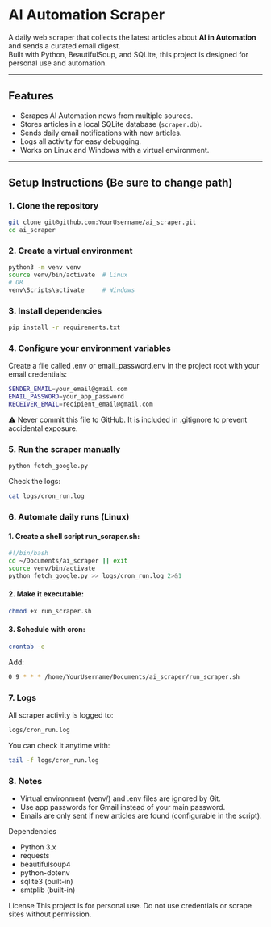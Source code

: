 # AI Automation Scraper

A daily web scraper that collects the latest articles about **AI in Automation** and sends a curated email digest.  
Built with Python, BeautifulSoup, and SQLite, this project is designed for personal use and automation.

---

## Features

- Scrapes AI Automation news from multiple sources.
- Stores articles in a local SQLite database (`scraper.db`).
- Sends daily email notifications with new articles.
- Logs all activity for easy debugging.
- Works on Linux and Windows with a virtual environment.

---

## Setup Instructions (Be sure to change path)

### 1. Clone the repository

```bash
git clone git@github.com:YourUsername/ai_scraper.git
cd ai_scraper
```
### 2. Create a virtual environment

```bash
python3 -m venv venv
source venv/bin/activate  # Linux
# OR
venv\Scripts\activate     # Windows
```

### 3. Install dependencies

```bash
pip install -r requirements.txt
```

### 4. Configure your environment variables

Create a file called .env or email_password.env in the project root with your email credentials:

```bash
SENDER_EMAIL=your_email@gmail.com
EMAIL_PASSWORD=your_app_password
RECEIVER_EMAIL=recipient_email@gmail.com
```
⚠️ Never commit this file to GitHub.
It is included in .gitignore to prevent accidental exposure.

### 5. Run the scraper manually

```bash
python fetch_google.py
```

Check the logs:
```bash
cat logs/cron_run.log
```

### 6. Automate daily runs (Linux)
#### 1. Create a shell script run_scraper.sh:
```bash
#!/bin/bash
cd ~/Documents/ai_scraper || exit
source venv/bin/activate
python fetch_google.py >> logs/cron_run.log 2>&1
```
#### 2. Make it executable:
```bash
chmod +x run_scraper.sh
```
#### 3. Schedule with cron:
```bash
crontab -e
```
Add: 
```bash
0 9 * * * /home/YourUsername/Documents/ai_scraper/run_scraper.sh
```

### 7. Logs
All scraper activity is logged to:
```bash
logs/cron_run.log
```
You can check it anytime with:
```bash
tail -f logs/cron_run.log
```

### 8. Notes
* Virtual environment (venv/) and .env files are ignored by Git.
* Use app passwords for Gmail instead of your main password.
* Emails are only sent if new articles are found (configurable in the script).

Dependencies
* Python 3.x
* requests
* beautifulsoup4
* python-dotenv
* sqlite3 (built-in)
* smtplib (built-in)

License
This project is for personal use. Do not use credentials or scrape sites without permission.
